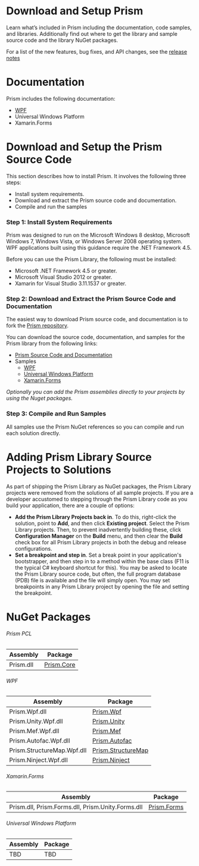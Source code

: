 ﻿# Download and Setup Prism

Learn what’s included in Prism including the documentation, code samples, and libraries.  Additionally find out where to get the library and sample source code and the library NuGet packages.

For a list of the new features, bug fixes, and API changes, see the [release notes](https://github.com/PrismLibrary/Prism/wiki/Release-Notes---6.0.0)

# Documentation
Prism includes the following documentation:

-  [WPF](https://github.com/PrismLibrary/Prism/tree/master/Documentation/WPF)
-  Universal Windows Platform
-  Xamarin.Forms

# Download and Setup the Prism Source Code

This section describes how to install Prism. It involves the following three steps:

-  Install system requirements.
-  Download and extract the Prism source code and documentation.
-  Compile and run the samples

### Step 1: Install System Requirements 

Prism was designed to run on the Microsoft Windows 8 desktop, Microsoft Windows 7, Windows Vista, or Windows Server 2008 operating system. WPF applications built using this guidance require the .NET Framework 4.5.

Before you can use the Prism Library, the following must be installed:

-  Microsoft .NET Framework 4.5 or greater.
-  Microsoft Visual Studio 2012 or greater.
-  Xamarin for Visual Studio 3.11.1537 or greater.

### Step 2: Download and Extract the Prism Source Code and Documentation

The easiest way to download Prism source code, and documentation is to fork the [Prism repository](https://github.com/prismlibrary/prism).

You can download the source code, documentation, and samples for the Prism library from the following links:

-  [Prism Source Code and Documentation](https://github.com/PrismLibrary/Prism/releases)
-  Samples
    -  [WPF](https://github.com/PrismLibrary/Prism-Samples-Wpf)
    -  [Universal Windows Platform](https://github.com/PrismLibrary/Prism-Samples-Windows)
    -  [Xamarin.Forms](https://github.com/PrismLibrary/Prism-Samples-Forms)

_Optionally you can add the Prism assemblies directly to your projects by using the Nuget packages._

### Step 3: Compile and Run Samples

All samples use the Prism NuGet references so you can compile and run each solution directly.

# Adding Prism Library Source Projects to Solutions

As part of shipping the Prism Library as NuGet packages, the Prism Library projects were removed from the solutions of all sample projects. If you are a developer accustomed to stepping through the Prism Library code as you build your application, there are a couple of options:

-  **Add the Prism Library Projects back in**. To do this, right-click the solution, point to **Add**, and then click **Existing project**. Select the Prism Library projects. Then, to prevent inadvertently building these, click **Configuration Manager** on the **Build**
menu, and then clear the **Build** check box for all Prism Library projects in both the debug and release configurations.
-  **Set a breakpoint and step in**. Set a break point in your application's bootstrapper, and then step in to a method within the base class (F11 is the typical C\# keyboard shortcut for this). You may be asked to locate the Prism Library source code, but often, the full program database (PDB) file is available and the file will simply open. You may set breakpoints in any Prism Library project by opening the file and setting the breakpoint.

# NuGet Packages
###### Prism PCL
| Assembly | Package |
| -------- | ------- |
| Prism.dll | [Prism.Core](https://www.nuget.org/packages/Prism.Core/) |

###### WPF
| Assembly | Package |
| -------- | ------- |
| Prism.Wpf.dll | [Prism.Wpf](https://www.nuget.org/packages/Prism.Wpf/) |
| Prism.Unity.Wpf.dll | [Prism.Unity](https://www.nuget.org/packages/Prism.Unity/) |
| Prism.Mef.Wpf.dll | [Prism.Mef](https://www.nuget.org/packages/Prism.Mef/) |
| Prism.Autofac.Wpf.dll | [Prism.Autofac](https://www.nuget.org/packages/Prism.Autofac/) |
| Prism.StructureMap.Wpf.dll | [Prism.StructureMap](https://www.nuget.org/packages/Prism.StructureMap/) |
| Prism.Ninject.Wpf.dll | [Prism.Ninject](https://www.nuget.org/packages/Prism.Ninject/) |

###### Xamarin.Forms
| Assembly | Package |
| -------- | ------- |
| Prism.dll, Prism.Forms.dll, Prism.Unity.Forms.dll | [Prism.Forms](https://www.nuget.org/packages/Prism.Forms/) |

###### Universal Windows Platform
| Assembly | Package |
| -------- | ------- |
| TBD | TBD |